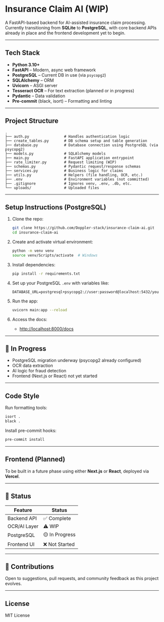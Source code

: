 # Insurance Claim AI (WIP)

A FastAPI-based backend for AI-assisted insurance claim processing.  
Currently transitioning from **SQLite** to **PostgreSQL**, with core backend APIs already in place and the frontend development yet to begin.

---

## Tech Stack

- **Python 3.10+**
- **FastAPI** – Modern, async web framework
- **PostgreSQL** – Current DB in use (via `psycopg2`)
- **SQLAlchemy** – ORM
- **Uvicorn** – ASGI server
- **Tesseract OCR** – For text extraction (planned or in progress)
- **Pydantic** – Data validation
- **Pre-commit** (black, isort) – Formatting and linting

---

## Project Structure

```plaintext
.
├── auth.py                # Handles authentication logic
├── create_tables.py       # DB schema setup and table generation
├── database.py            # Database connection using PostgreSQL (via psycopg2)
├── models.py              # SQLAlchemy models
├── main.py                # FastAPI application entrypoint
├── rate_limiter.py        # Request limiting (WIP)
├── schemas.py             # Pydantic request/response schemas
├── services.py            # Business logic for claims
├── utils.py               # Helpers (file handling, OCR, etc.)
├── .env                   # Environment variables (not committed)
├── .gitignore             # Ignores venv, .env, .db, etc.
└── uploads/               # Uploaded files
```

---

## Setup Instructions (PostgreSQL)

1. Clone the repo:
    ```bash
    git clone https://github.com/Doppler-stack/insurance-claim-ai.git
    cd insurance-claim-ai
    ```

2. Create and activate virtual environment:
    ```bash
    python -m venv venv
    source venv/Scripts/activate  # Windows
    ```

3. Install dependencies:
    ```bash
    pip install -r requirements.txt
    ```

4. Set up your PostgreSQL `.env` with variables like:
    ```env
    DATABASE_URL=postgresql+psycopg2://user:password@localhost:5432/your_db
    ```

5. Run the app:
    ```bash
    uvicorn main:app --reload
    ```

6. Access the docs:
    - [http://localhost:8000/docs](http://localhost:8000/docs)

---

## 🔧 In Progress

- PostgreSQL migration underway (psycopg2 already configured)
- OCR data extraction
- AI logic for fraud detection
- Frontend (Next.js or React) not yet started

---

## Code Style

Run formatting tools:

```bash
isort .
black .
```

Install pre-commit hooks:

```bash
pre-commit install
```

---

## Frontend (Planned)

To be built in a future phase using either **Next.js** or **React**, deployed via **Vercel**.

---

## 📌 Status

| Feature        | Status      |
|----------------|-------------|
| Backend API    | ✅ Complete |
| OCR/AI Layer   | ⚠️ WIP      |
| PostgreSQL     | 🟡 In Progress |
| Frontend UI    | ❌ Not Started |

---

## 🤝 Contributions

Open to suggestions, pull requests, and community feedback as this project evolves.

---

## License

MIT License
